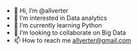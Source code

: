 - 👋 Hi, I’m @allverter
- 👀 I’m interested in Data analytics
- 🌱 I’m currently learning Python
- 💞️ I’m looking to collaborate on Big Data
- 📫 How to reach me allverter@gmail.com

<!---
allverter/allverter is a ✨ special ✨ repository because its `README.md` (this file) appears on your GitHub profile.
You can click the Preview link to take a look at your changes.
--->
